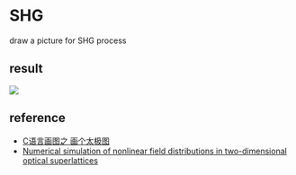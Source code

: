 # SHG
draw a picture for SHG process

## result
![](https://ws1.sinaimg.cn/large/006tNc79ly1fq92bkyoyuj30xc0lc75b.jpg)

## reference
* [C语言画图之 画个太极图](http://blog.chinaunix.net/uid-24774106-id-3048064.html)
* [Numerical simulation of nonlinear field distributions in two-dimensional optical superlattices](https://www.osapublishing.org/oe/abstract.cfm?uri=oe-20-2-1261)

